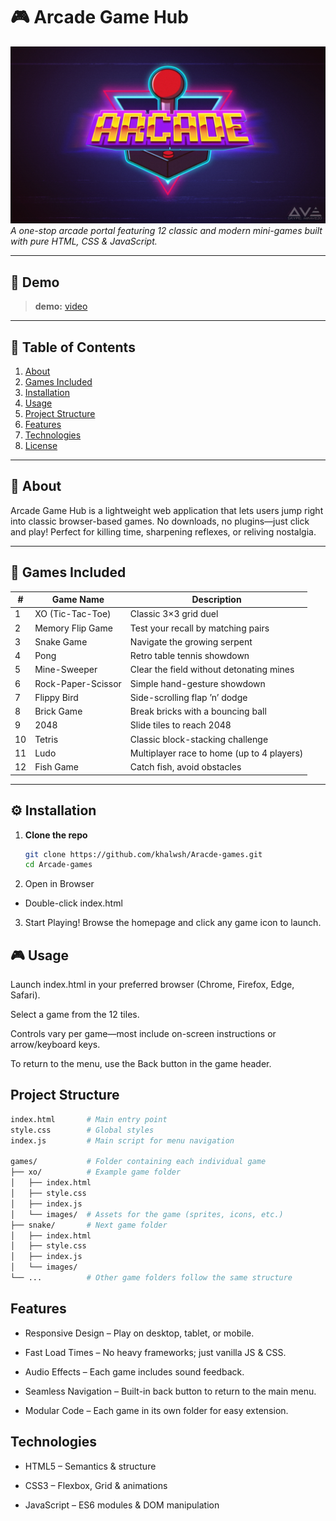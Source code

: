 # 🎮 Arcade Game Hub

![Arcade Banner](https://github.com/khalwsh/Aracde-games/blob/main/padge.png)  
_A one-stop arcade portal featuring 12 classic and modern mini-games built with pure HTML, CSS & JavaScript._

---

## 🚀 Demo

> **demo:** [video](https://yourusername.github.io/arcade-game-hub)  
---

## 📖 Table of Contents

1. [About](#about)  
2. [Games Included](#games-included)  
3. [Installation](#installation)  
4. [Usage](#usage)  
5. [Project Structure](#project-structure)  
6. [Features](#features)  
7. [Technologies](#technologies)  
8. [License](#license)

---

## 🧐 About

Arcade Game Hub is a lightweight web application that lets users jump right into classic browser-based games. No downloads, no plugins—just click and play! Perfect for killing time, sharpening reflexes, or reliving nostalgia.

---

## 🎲 Games Included

| #  | Game Name               | Description                                       |
| -- | ----------------------- | ------------------------------------------------- |
| 1  | XO (Tic-Tac-Toe)        | Classic 3×3 grid duel                             |
| 2  | Memory Flip Game        | Test your recall by matching pairs                |
| 3  | Snake Game              | Navigate the growing serpent                      |
| 4  | Pong                    | Retro table tennis showdown                       |
| 5  | Mine-Sweeper            | Clear the field without detonating mines          |
| 6  | Rock-Paper-Scissor      | Simple hand-gesture showdown                      |
| 7  | Flippy Bird             | Side-scrolling flap ’n’ dodge                     |
| 8  | Brick Game              | Break bricks with a bouncing ball                 |
| 9  | 2048                    | Slide tiles to reach 2048                         |
| 10 | Tetris                  | Classic block-stacking challenge                  |
| 11 | Ludo                    | Multiplayer race to home (up to 4 players)        |
| 12 | Fish Game               | Catch fish, avoid obstacles                       |

---

## ⚙️ Installation

1. **Clone the repo**  
   ```bash
   git clone https://github.com/khalwsh/Aracde-games.git
   cd Arcade-games
   ```
2. Open in Browser
- Double-click index.html

3. Start Playing!
Browse the homepage and click any game icon to launch.

## 🎮 Usage
Launch index.html in your preferred browser (Chrome, Firefox, Edge, Safari).

Select a game from the 12 tiles.

Controls vary per game—most include on-screen instructions or arrow/keyboard keys.

To return to the menu, use the Back button in the game header.

## Project Structure
```bash
index.html       # Main entry point
style.css        # Global styles
index.js         # Main script for menu navigation

games/           # Folder containing each individual game
├── xo/          # Example game folder
│   ├── index.html
│   ├── style.css
│   ├── index.js
│   └── images/  # Assets for the game (sprites, icons, etc.)
├── snake/       # Next game folder
│   ├── index.html
│   ├── style.css
│   ├── index.js
│   └── images/
└── ...          # Other game folders follow the same structure
```
## Features
- Responsive Design – Play on desktop, tablet, or mobile.

- Fast Load Times – No heavy frameworks; just vanilla JS & CSS.

- Audio Effects – Each game includes sound feedback.

- Seamless Navigation – Built-in back button to return to the main menu.

- Modular Code – Each game in its own folder for easy extension.

## Technologies
- HTML5 – Semantics & structure

- CSS3 – Flexbox, Grid & animations

- JavaScript – ES6 modules & DOM manipulation

